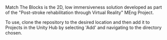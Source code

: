 Match The Blocks is the 2D, low immersiveness solution developed as part of the "Post-stroke rehabilitation through Virtual Reality" MEng Project.

To use, clone the repository to the desired location and then add it to Projects in the Unity Hub by selecting 'Add' and navigating to the directory chosen.
